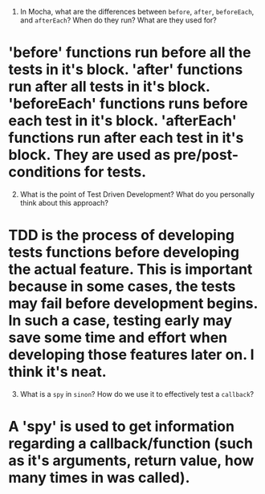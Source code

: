 <!-- Answers to the Short Answer Essay Questions go here -->

1. In Mocha, what are the differences between `before`, `after`, `beforeEach`, and `afterEach`? When do they run? What are they used for?
# 'before' functions run before all the tests in it's block. 'after' functions run after all tests in it's block. 'beforeEach' functions runs before each test in it's block. 'afterEach' functions run after each test in it's block. They are used as pre/post-conditions for tests.

2. What is the point of Test Driven Development? What do you personally think about this approach?
# TDD is the process of developing tests functions before developing the actual feature. This is important because in some cases, the tests may fail before development begins. In such a case, testing early may save some time and effort when developing those features later on. I think it's neat.

3. What is a `spy` in `sinon`? How do we use it to effectively test a `callback`?
# A 'spy' is used to get information regarding a callback/function (such as it's arguments, return value, how many times in was called).
